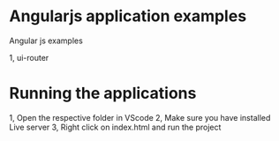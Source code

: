 # Angularjs application examples
Angular js examples

1, ui-router

# Running the applications
1, Open the respective folder in VScode
2, Make sure you have installed Live server
3, Right click on index.html and run the project

